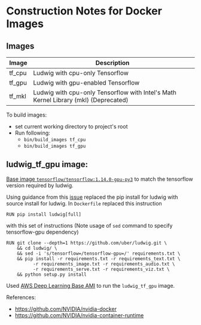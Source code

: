 # Construction Notes for Docker Images

## Images
|Image|Description|
|-----|-----------|
|tf_cpu|Ludwig with cpu-only Tensorflow|
|tf_gpu|Ludwig with gpu-enabled Tensorflow|
|tf_mkl|Ludwig with cpu-only Tensorflow with Intel's Math Kernel Library (mkl) (Deprecated)| 

To build images:
* set current working directory to project's root
* Run following: 
  * `bin/build_images tf_cpu`
  * `bin/build_images tf_gpu`

## ludwig_tf_gpu image:  

[Base image `tensorflow/tensorflow:1.14.0-gpu-py3`](https://www.tensorflow.org/install/docker) to match the tensorflow version required by ludwig.

Using guidance from this [issue](https://github.com/uber/ludwig/issues/504) replaced the pip install for ludwig with source install for ludwig.  In `Dockerfile` replaced this instruction
```
RUN pip install ludwig[full]
```
with this set of instructions (Note usage of `sed` command to specify tensorflow-gpu dependency)
```
RUN git clone --depth=1 https://github.com/uber/ludwig.git \
    && cd ludwig/ \
    && sed -i 's/tensorflow=/tensorflow-gpu=/' requirements.txt \
    && pip install -r requirements.txt -r requirements_text.txt \
          -r requirements_image.txt -r requirements_audio.txt \
          -r requirements_serve.txt -r requirements_viz.txt \
    && python setup.py install
```

Used [AWS Deep Learning Base AMI](https://aws.amazon.com/marketplace/pp/B077GFM7L7) to run the `ludwig_tf_gpu` image.

References:
* https://github.com/NVIDIA/nvidia-docker 
* https://github.com/NVIDIA/nvidia-container-runtime